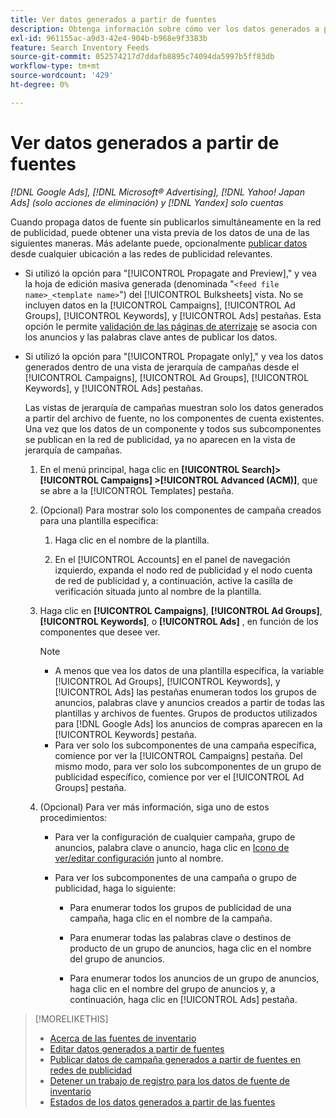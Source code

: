 ```yaml
---
title: Ver datos generados a partir de fuentes
description: Obtenga información sobre cómo ver los datos generados a partir de las fuentes de datos de inventario.
exl-id: 961155ac-a9d3-42e4-904b-b968e9f3383b
feature: Search Inventory Feeds
source-git-commit: 052574217d7ddafb8895c74094da5997b5ff83db
workflow-type: tm+mt
source-wordcount: '429'
ht-degree: 0%

---
```


# Ver datos generados a partir de fuentes

*[!DNL Google Ads], [!DNL Microsoft® Advertising], [!DNL Yahoo! Japan Ads] (solo acciones de eliminación) y [!DNL Yandex] solo cuentas*

Cuando propaga datos de fuente sin publicarlos simultáneamente en la red de publicidad, puede obtener una vista previa de los datos de una de las siguientes maneras. Más adelante puede, opcionalmente [publicar datos](propagated-data-post.md) desde cualquier ubicación a las redes de publicidad relevantes.

* Si utilizó la opción para &quot;[!UICONTROL Propagate and Preview],&quot; y vea la hoja de edición masiva generada (denominada &quot;`<feed file name>_<template name>`&quot;) del [!UICONTROL Bulksheets] vista. No se incluyen datos en la [!UICONTROL Campaigns], [!UICONTROL Ad Groups], [!UICONTROL Keywords], y [!UICONTROL Ads] pestañas. Esta opción le permite [validación de las páginas de aterrizaje](/help/search-social-commerce/campaign-management/bulksheets/bulksheet-validate-landing-pages.md) se asocia con los anuncios y las palabras clave antes de publicar los datos.

* Si utilizó la opción para &quot;[!UICONTROL Propagate only],&quot; y vea los datos generados dentro de una vista de jerarquía de campañas desde el [!UICONTROL Campaigns], [!UICONTROL Ad Groups], [!UICONTROL Keywords], y [!UICONTROL Ads] pestañas.

  Las vistas de jerarquía de campañas muestran solo los datos generados a partir del archivo de fuente, no los componentes de cuenta existentes. Una vez que los datos de un componente y todos sus subcomponentes se publican en la red de publicidad, ya no aparecen en la vista de jerarquía de campañas.

   1. En el menú principal, haga clic en **[!UICONTROL Search]> [!UICONTROL Campaigns] >[!UICONTROL Advanced (ACM)]**, que se abre a la [!UICONTROL Templates] pestaña.

   1. (Opcional) Para mostrar solo los componentes de campaña creados para una plantilla específica:

      1. Haga clic en el nombre de la plantilla.

      1. En el [!UICONTROL Accounts] en el panel de navegación izquierdo, expanda el nodo red de publicidad y el nodo cuenta de red de publicidad y, a continuación, active la casilla de verificación situada junto al nombre de la plantilla.

   1. Haga clic en **[!UICONTROL Campaigns]**, **[!UICONTROL Ad Groups]**, **[!UICONTROL Keywords]**, o **[!UICONTROL Ads]** , en función de los componentes que desee ver.

      >[!NOTE]
      >
      >* A menos que vea los datos de una plantilla específica, la variable [!UICONTROL Ad Groups], [!UICONTROL Keywords], y [!UICONTROL Ads] las pestañas enumeran todos los grupos de anuncios, palabras clave y anuncios creados a partir de todas las plantillas y archivos de fuentes. Grupos de productos utilizados para [!DNL Google Ads] los anuncios de compras aparecen en la [!UICONTROL Keywords] pestaña.
      >* Para ver solo los subcomponentes de una campaña específica, comience por ver la [!UICONTROL Campaigns] pestaña. Del mismo modo, para ver solo los subcomponentes de un grupo de publicidad específico, comience por ver el [!UICONTROL Ad Groups] pestaña.

   1. (Opcional) Para ver más información, siga uno de estos procedimientos:

      * Para ver la configuración de cualquier campaña, grupo de anuncios, palabra clave o anuncio, haga clic en [Icono de ver/editar configuración](/help/search-social-commerce/assets/settings.png "Icono de ver/editar configuración") junto al nombre.

      * Para ver los subcomponentes de una campaña o grupo de publicidad, haga lo siguiente:

         * Para enumerar todos los grupos de publicidad de una campaña, haga clic en el nombre de la campaña.

         * Para enumerar todas las palabras clave o destinos de producto de un grupo de anuncios, haga clic en el nombre del grupo de anuncios.

         * Para enumerar todos los anuncios de un grupo de anuncios, haga clic en el nombre del grupo de anuncios y, a continuación, haga clic en [!UICONTROL Ads] pestaña.

>[!MORELIKETHIS]
>
>* [Acerca de las fuentes de inventario](inventory-feeds-about.md)
>* [Editar datos generados a partir de fuentes](propagated-data-edit.md)
>* [Publicar datos de campaña generados a partir de fuentes en redes de publicidad](propagated-data-post.md)
>* [Detener un trabajo de registro para los datos de fuente de inventario](stop-job.md)
>* [Estados de los datos generados a partir de las fuentes](propagated-data-status.md)
